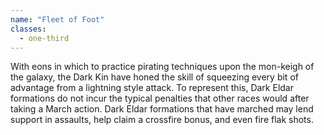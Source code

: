 ```yaml
---
name: "Fleet of Foot"
classes:
  - one-third
---
```

With eons in which to practice pirating techniques upon the mon-keigh of the galaxy, the Dark Kin have honed the skill of squeezing every bit of advantage from a lightning style attack. To represent this, Dark Eldar formations do not incur the typical penalties that other races would after taking a March action. Dark Eldar formations that have marched may lend support in assaults, help claim a crossfire bonus, and even fire flak shots.